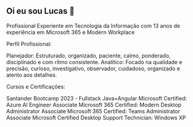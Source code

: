 ## Oi eu sou Lucas 👋

Profissional Experiente em Tecnologia da Informação com 13 anos de experiência em Microsoft 365 e Modern Workplace

Perfil Profissional:

Planejador: Estruturado, organizado, paciente, calmo, ponderado, disciplinado e com ritmo consistente.
Analítico: Focado na qualidade e precisão, curioso, investigativo, observador, cuidadoso, organizado e atento aos detalhes.

Cursos e Certificações:

Santander Bootcamp 2023 - Fullstack Java+Angular
Microsoft Certified: Azure AI Engineer Associate
Microsoft 365 Certified: Modern Desktop Administrator Associate
Microsoft 365 Certified: Teams Administrator Associate
Microsoft Certified Desktop Support Technician: Windows XP

<!--
**Phylippe/Phylippe** is a ✨ _special_ ✨ repository because its `README.md` (this file) appears on your GitHub profile.

Here are some ideas to get you started:

- 🔭 I’m currently working on ...
- 🌱 I’m currently learning ...
- 👯 I’m looking to collaborate on ...
- 🤔 I’m looking for help with ...
- 💬 Ask me about ...
- 📫 How to reach me: ...
- 😄 Pronouns: ...
- ⚡ Fun fact: ...
-->
